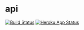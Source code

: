 # api

[![Build Status](https://travis-ci.com/pollenize/api.svg?branch=master)](https://travis-ci.com/pollenize/api)
[![Heroku App Status](https://heroku-shields.herokuapp.com/pollenize)](https://pollenize.herokuapp.com)
